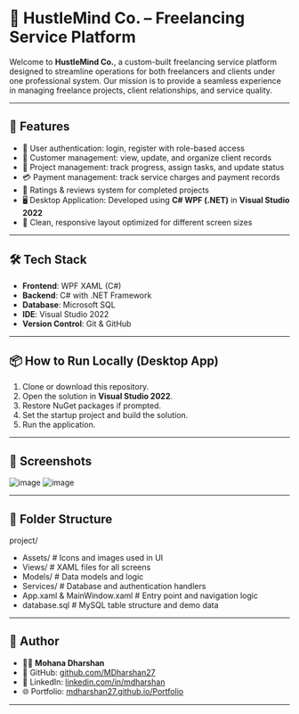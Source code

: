 # 💼 HustleMind Co. – Freelancing Service Platform

Welcome to **HustleMind Co.**, a custom-built freelancing service platform designed to streamline operations for both freelancers and clients under one professional system. Our mission is to provide a seamless experience in managing freelance projects, client relationships, and service quality.

---

## 🚀 Features

- 🔐 User authentication: login, register with role-based access
- 👤 Customer management: view, update, and organize client records
- 💼 Project management: track progress, assign tasks, and update status
- 💳 Payment management: track service charges and payment records
- 🌟 Ratings & reviews system for completed projects
- 🖥️ Desktop Application: Developed using **C# WPF (.NET)** in **Visual Studio 2022**
- 📱 Clean, responsive layout optimized for different screen sizes

---

## 🛠️ Tech Stack

- **Frontend**: WPF XAML (C#)
- **Backend**: C# with .NET Framework
- **Database**: Microsoft SQL 
- **IDE**: Visual Studio 2022
- **Version Control**: Git & GitHub

---

## 📦 How to Run Locally (Desktop App)

1. Clone or download this repository.
2. Open the solution in **Visual Studio 2022**.
3. Restore NuGet packages if prompted.
4. Set the startup project and build the solution.
5. Run the application.

---

## 📸 Screenshots

![image](https://github.com/user-attachments/assets/aa801b79-f8fa-4691-9e28-c11c8a82c0e6)
![image](https://github.com/user-attachments/assets/e9b173d3-dcf8-434f-898e-e07fa6b7179b)

---

## 📂 Folder Structure

project/
- Assets/ # Icons and images used in UI
- Views/ # XAML files for all screens
- Models/ # Data models and logic
- Services/ # Database and authentication handlers
- App.xaml & MainWindow.xaml # Entry point and navigation logic
- database.sql # MySQL table structure and demo data

---

## 🤝 Author

- 👨‍💻 **Mohana Dharshan**
- 🐙 GitHub: [github.com/MDharshan27](https://github.com/MDharshan27)
- 💼 LinkedIn: [linkedin.com/in/mdharshan](https://www.linkedin.com/in/mdharshan)
- 🌐 Portfolio: [mdharshan27.github.io/Portfolio](https://mdharshan27.github.io/Portfolio/)

---
